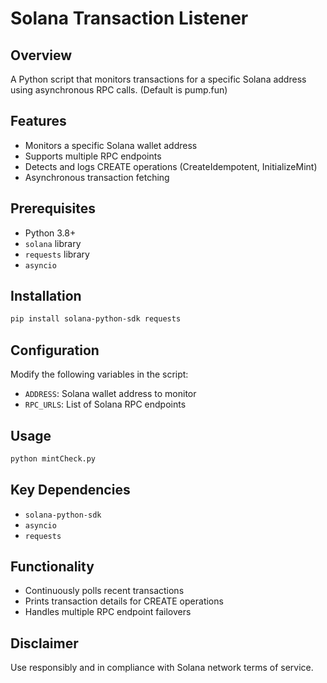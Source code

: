 # Solana Transaction Listener

## Overview
A Python script that monitors transactions for a specific Solana address using asynchronous RPC calls. (Default is pump.fun)

## Features
- Monitors a specific Solana wallet address
- Supports multiple RPC endpoints
- Detects and logs CREATE operations (CreateIdempotent, InitializeMint)
- Asynchronous transaction fetching

## Prerequisites
- Python 3.8+
- `solana` library
- `requests` library
- `asyncio`

## Installation
```bash
pip install solana-python-sdk requests
```

## Configuration
Modify the following variables in the script:
- `ADDRESS`: Solana wallet address to monitor
- `RPC_URLS`: List of Solana RPC endpoints

## Usage
```bash
python mintCheck.py
```

## Key Dependencies
- `solana-python-sdk`
- `asyncio`
- `requests`

## Functionality
- Continuously polls recent transactions
- Prints transaction details for CREATE operations
- Handles multiple RPC endpoint failovers

## Disclaimer
Use responsibly and in compliance with Solana network terms of service.
